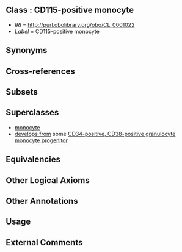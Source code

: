 
## Class : CD115-positive monocyte

 * *IRI* = http://purl.obolibrary.org/obo/CL_0001022
 * *Label* = CD115-positive monocyte

## Synonyms


## Cross-references


## Subsets


## Superclasses

 * [monocyte](../../CL/76/CL_0000576.md)
 * [develops from](../../RO/02/RO_0002202.md) some [CD34-positive, CD38-positive granulocyte monocyte progenitor](../../CL/01/CL_0002001.md)

## Equivalencies


## Other Logical Axioms


## Other Annotations


## Usage


## External Comments

